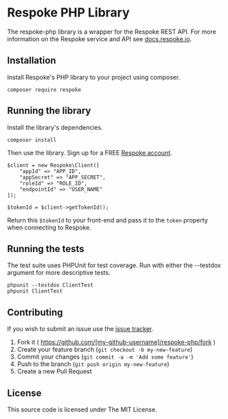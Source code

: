 # Respoke PHP Library

The respoke-php library is a wrapper for the Respoke REST API. For more information on the
Respoke service and API see [docs.respoke.io](http://docs.respoke.io).

## Installation

Install Respoke's PHP library to your project using composer.

    composer require respoke
    
## Running the library

Install the library's dependencies.

    composer install
    
Then use the library. Sign up for a FREE [Respoke account](https://portal.respoke.io/#/signup).
   
    $client = new Respoke\Client([
        "appId" => "APP_ID",
        "appSecret" => "APP_SECRET",
        "roleId" => "ROLE_ID",
        "endpointId" => "USER_NAME"
    ]);
    
    $tokenId = $client->getTokenId();
    
Return this `$tokenId` to your front-end and pass it to the `token` property when connecting to Respoke.

## Running the tests

The test suite uses PHPUnit for test coverage. Run with either the --testdox argument for more descriptive tests.

    phpunit --testdox ClientTest
    phpunit ClientTest

## Contributing

If you wish to submit an issue use the [issue tracker].

[issue tracker]: https://github.com/tiandavis/respoke-php/issues

1. Fork it ( https://github.com/[my-github-username]/respoke-php/fork )
2. Create your feature branch (`git checkout -b my-new-feature`)
3. Commit your changes (`git commit -a -m 'Add some feature'`)
4. Push to the branch (`git push origin my-new-feature`)
5. Create a new Pull Request

## License

This source code is licensed under The MIT License.